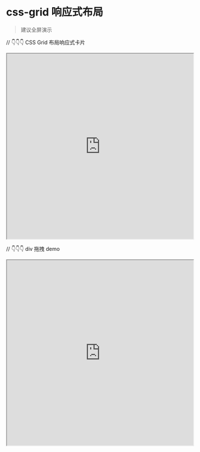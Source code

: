 # css-grid 响应式布局

> 建议全屏演示

<vue3-sfc>
<vue3-file name="App.vue">
<template>
  <wrap v-model:width="width" v-model:height="height" :maxWidth="1700" :maxHeight="1080">
    <div class="card-grid">
      <div class="cards-container">
        <div class="card" v-for="(card, index) in cards" :key="index">
          <div class="card-image">
            <img :src="`https://picsum.photos/seed/${index}/300/200`" :alt="`卡片 ${card.id} 图片`">
          </div>
          <div class="card-content">
            <h3>卡片 {{ card.id }}</h3>
            <p>{{ card.description }}</p>
          </div>
        </div>
      </div>
    </div>
  </wrap>
</template>

<script setup>
import { ref } from 'vue';
import wrap from './wrap.vue'

const width = ref(1600)
const height = ref(630)

const cards = ref([
  { id: 1, description: 'wrap右下角黑点按住拖动可改变宽高' },
  { id: 2, description: 'wrap右下角黑点按住拖动可改变宽高' },
  { id: 3, description: 'wrap右下角黑点按住拖动可改变宽高' },
  { id: 4, description: 'wrap右下角黑点按住拖动可改变宽高' },
  { id: 5, description: 'wrap右下角黑点按住拖动可改变宽高' },
  { id: 6, description: 'wrap右下角黑点按住拖动可改变宽高' },
  { id: 7, description: 'wrap右下角黑点按住拖动可改变宽高' },
  { id: 8, description: 'wrap右下角黑点按住拖动可改变宽高' },
]);
</script>

<style scoped>
.card-grid {
  padding: 20px;
  max-width: 1400px;
  margin: 0 auto;
}

.cards-container {
  display: grid;
  grid-template-columns: repeat(auto-fit, minmax(200px, 1fr));
  gap: 20px; 
}

.card {
  background-color: #ffffff;
  border-radius: 8px;
  box-shadow: 0 3px 10px rgba(0, 0, 0, 0.1);
  overflow: hidden;
  transition: transform 0.2s ease;
}

.card:hover {
  transform: translateY(-5px);
}

.card-image img {
  width: 100%;
  height: 140px;
  object-fit: cover;
}

.card-content {
  padding: 16px;
}

.card-content h3 {
  margin: 0 0 8px 0;
  font-size: 18px;
  color: #333;
}

.card-content p {
  margin: 0;
  font-size: 14px;
  color: #666;
  line-height: 1.5;
}

@media (max-width: 600px) {
  .card-grid {
    padding: 10px;
  }
  
  .cards-container {
    gap: 15px;
  }
}
</style>

</vue3-file>

<vue3-file name="wrap.vue">
<template>
  <div class="resizable-container">
    <div
      class="resizable-box"
      :style="{ 
        width: `${width}px`, 
        height: `${height}px`,
        left: `${x}px`,
        top: `${y}px`
      }"
    >
      <div class="box-content">
        <slot :width="width" :height="height"></slot>
      </div>

      <!-- 右下角拖拽手柄 -->
      <div
        class="resize-handle"
        @mousedown="startResize"
        @touchstart="startResizeTouch"
      ></div>
    </div>

  </div>
</template>

<script setup>
  import { ref, onMounted, onUnmounted } from "vue";

  const props = defineProps({
    width: { type: Number, default: 800 },
    height: { type: Number, default: 800 },
    minWidth: { type: Number, default: 100 },
    minHeight: { type: Number, default: 100 },
    maxWidth: { type: Number, default: 800 },
    maxHeight: { type: Number, default: 800 },
  })

  const emit = defineEmits(['update:width', 'update:height'])

  const x = ref(50);
  const y = ref(50);

  const isResizing = ref(false);
  const startX = ref(0);
  const startY = ref(0);
  const startWidth = ref(0);
  const startHeight = ref(0);

  const startResize = (e) => {
    e.preventDefault();
    isResizing.value = true;
    startX.value = e.clientX;
    startY.value = e.clientY;
    startWidth.value = props.width;
    startHeight.value = props.height;

    document.addEventListener("mousemove", handleResize);
    document.addEventListener("mouseup", stopResize);
  };

  const startResizeTouch = (e) => {
    isResizing.value = true;
    startX.value = e.touches[0].clientX;
    startY.value = e.touches[0].clientY;
    startWidth.value = props.width;
    startHeight.value = props.height;

    document.addEventListener("touchmove", handleResizeTouch, {
      passive: false,
    });
    document.addEventListener("touchend", stopResize);
  };

  const handleResize = (e) => {
    if (!isResizing.value) return;

    const newWidth = Math.min(
      props.maxWidth,
      Math.max(props.minWidth, startWidth.value + (e.clientX - startX.value))
    );

    const newHeight = Math.min(
      props.maxHeight,
      Math.max(props.minHeight, startHeight.value + (e.clientY - startY.value))
    );
    emit('update:width', newWidth)
    emit('update:height', newHeight)
  };

  const handleResizeTouch = (e) => {
    if (!isResizing.value) return;
    e.preventDefault();

    const newWidth = Math.min(
      props.maxWidth,
      Math.max(
        props.minWidth,
        startWidth.value + (e.touches[0].clientX - startX.value)
      )
    );

    const newHeight = Math.min(
      props.maxHeight,
      Math.max(
        props.minHeight,
        startHeight.value + (e.touches[0].clientY - startY.value)
      )
    );
    emit('update:width', newWidth)
    emit('update:height', newHeight)
  };

  const stopResize = () => {
    isResizing.value = false;

    document.removeEventListener("mousemove", handleResize);
    document.removeEventListener("mouseup", stopResize);
    document.removeEventListener("touchmove", handleResizeTouch);
    document.removeEventListener("touchend", stopResize);
  };

  onUnmounted(() => {
    document.removeEventListener("mousemove", handleResize);
    document.removeEventListener("mouseup", stopResize);
    document.removeEventListener("touchmove", handleResizeTouch);
    document.removeEventListener("touchend", stopResize);
  });
</script>

<style scoped>
  .resizable-container {
    position: relative;
    width: 100%;
    height: 500px;
    padding: 20px;
    background-color: #f5f5f5;
    border: 1px solid #e0e0e0;
  }

  .resizable-box {
    position: absolute;
    background-color: #ffffff;
    border: 2px solid #42b983;
    border-radius: 6px;
    padding: 16px;
    box-shadow: 0 2px 8px rgba(0, 0, 0, 0.1);
    transition: border-color 0.2s;
    overflow: hidden;
  }

  .resizable-box:hover {
    border-color: #359e75;
  }

  .box-content {
    width: 100%;
    height: 100%;
    color: #333;
  }

  .box-info {
    margin-top: 10px;
    font-size: 12px;
    color: #666;
  }

  .resize-handle {
    position: absolute;
    right: 0;
    bottom: 0;
    width: 5px;
    height: 5px;
    cursor: nwse-resize;
    background-color: rgba(0, 0, 0, 1);
  }

  :deep(.resizable-box:active) {
    border-color: #2d8e6c;
  }
</style>
</vue3-file>
</vue3-sfc>

// 👇👇👇 CSS Grid 布局响应式卡片

<iframe width="100%" height="500px" frameborder="1" scrolling="auto" src="https://code.juejin.cn/pen/7551254817885454378"></iframe>

// 👇👇👇 div 拖拽 demo

<iframe width="100%" height="500px" frameborder="1" scrolling="auto" src="https://code.juejin.cn/pen/7551249989919080511"></iframe>
